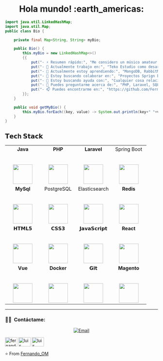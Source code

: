
<h1 align= "center"><b>Hola mundo! :earth_americas:</b></h1>

```java
import java.util.LinkedHashMap;
import java.util.Map;
public class Bio {

    private final Map<String, String> myBio;

    public Bio() {
        this.myBio = new LinkedHashMap<>()
        {{
            put("- ⚡ Resumen rápido:", "Me considero un músico amateur \\ gamer \\ amante de la comida \\ programador \\ amante de los gatos");
            put("- 🔭 Actualmente trabajo en:", "Teko Estudio como desarrollador backend");
            put("- 🌱 Actualmente estoy aprendiendo:", "MongoDB, RabbitMQ, Clean Code, Principios SOLID, Devops --- Estoy intentando mejorar mis skills en frontend (Meta personal)");
            put("- 👯 Estoy buscando colaborar en:", "Proyectos Sprign boot, docker");
            put("- 🤔 Estoy buscando ayuda con:", "Cualquier cosa relacionad con lo que estoy aprendiendo😅");
            put("- 💬 Puedes preguntarme acerca de:", "PHP, Laravel, SQL");
            put("- 📫 Puedes encontrarme en:", "https://github.com/FernandoOrM/");
        }};
    }

    public void getMyBio() {
        this.myBio.forEach((key, value) -> System.out.println(key+" "+value));
    }
}

```

## 𝗧𝗲𝗰h 𝗦𝘁𝗮𝗰𝗸

<table>
  <tbody>
    <tr valign="top">
      <td width="25%" align="center">
        <span><strong>Java</strong>
        </span><br><br><br>
        <img height="64px" src="https://cdn.svgporn.com/logos/java.svg">
      </td>
      <td width="25%" align="center">
        <span><strong>PHP</strong>
        </span><br><br><br>
        <img height="64px" src="https://cdn.svgporn.com/logos/php.svg">
      </td>
      <td width="25%" align="center">
        <span><strong>Laravel</strong></span><br><br><br>
        <img height="64px" src="https://cdn.svgporn.com/logos/laravel.svg">
      </td>
      <td width="25%" align="center">
        <span>Spring Boot</span><br><br><br>
        <img height="64px" src="https://cdn.svgporn.com/logos/spring.svg">
      </td>
    </tr>
    <tr>
      <td width="25%" align="center">
        <span><strong>MySql</strong></span><br><br><br>
        <img height="64px" src="https://www.vectorlogo.zone/logos/mysql/mysql-ar21.svg">
      </td>
      <td width="25%" align="center">
        <span>PostgreSQL</span><br><br><br>
        <img height="64px" src="https://upload.wikimedia.org/wikipedia/commons/thumb/2/29/Postgresql_elephant.svg/1200px-Postgresql_elephant.svg.png">
      </td>
      <td width="25%" align="center">
        <span>Elasticsearch</span><br><br><br>
        <img height="64px" src="https://cdn.svgporn.com/logos/elasticsearch.svg">
      </td>
      <td width="25%" align="center">
        <span><strong>Redis</strong></span><br><br><br>
        <img height="64px" src="https://cdn.svgporn.com/logos/redis.svg">
      </td>
    </tr>
    <tr valign="top">
      <td width="25%" align="center">
        <span>𝗛𝗧𝗠𝗟𝟱</span><br><br><br>
        <img height="64px" src="https://cdn.svgporn.com/logos/html-5.svg">
      </td>
      <td width="25%" align="center">
        <span>𝗖𝗦𝗦𝟯</span><br><br><br>
        <img height="64px" src="https://cdn.svgporn.com/logos/css-3.svg">
      </td>
      <td width="25%" align="center">
        <span>𝗝𝗮𝘃𝗮𝗦𝗰𝗿𝗶𝗽𝘁</span><br><br><br>
        <img height="64px" src="https://cdn.svgporn.com/logos/javascript.svg">
      </td>
      <td width="25%" align="center">
        <span><strong>React</strong>
        </span><br><br><br>
        <img height="64px" src="https://cdn4.iconfinder.com/data/icons/logos-3/600/React.js_logo-512.png">
      </td>
    </tr>
    <tr valign="top">
      <td width="25%" align="center">
        <span><strong>Vue</strong></span><br><br><br>
        <img height="64px" src="https://cdn.svgporn.com/logos/vue.svg">
      </td>
      <td width="25%" align="center">
        <span><strong>Docker</strong></span><br><br><br>
        <img height="64px" src="https://cdn.svgporn.com/logos/docker.svg">
      </td>
      <td width="25%" align="center">
        <span>𝗚𝗶𝘁</span><br><br><br>
        <img height="64px" src="https://cdn.svgporn.com/logos/git-icon.svg">
      </td>
      <td width="25%" align="center">
        <span><strong>Magento</strong></span><br><br><br>
        <img height="64px" src="https://seeklogo.com/images/M/magento-logo-7F3911AE9E-seeklogo.com.png">
      </td>
    </tr>
  </tbody>
</table>
<hr>

### 🤝🏻 &nbsp;Contáctame:

<p align="center">
<a href="mailto:fernando.om.dev@gmail.com"><img alt="Email" src="https://img.shields.io/badge/Email-fernando.om.dev@gmail.com-blue?style=flat-square&logo=gmail"></a>
<p align="left">
<a href="https://dev.to/fernandoorm" target="blank"><img align="center" src="https://raw.githubusercontent.com/rahuldkjain/github-profile-readme-generator/master/src/images/icons/Social/devto.svg" alt="fernandoorm" height="30" width="40" /></a>
<a href="https://www.linkedin.com/in/luis-fernando-ordaz-monreal-7722691a3/" target="blank"><img align="center" src="https://raw.githubusercontent.com/rahuldkjain/github-profile-readme-generator/master/src/images/icons/Social/linked-in-alt.svg" alt="luis fernando ordaz monreal" height="30" width="40" /></a>
<a href="https://www.facebook.com/hccode17" target="blank"><img align="center" src="https://upload.wikimedia.org/wikipedia/commons/thumb/b/b8/2021_Facebook_icon.svg/2048px-2021_Facebook_icon.svg.png" alt="luis fernando ordaz monreal" height="30" width="40" /></a>
</p>
</p>

⭐️ From [Fernando_OM](https://github.com/FernandoOrM)
